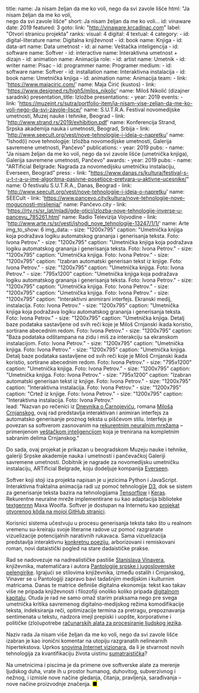 title: 
    name: Ja nisam željan da me ko voli, nego da svi zavole lišće
    html: "Ja nisam željan da me ko voli,<br>nego da svi zavole lišće"
    short: Ja nisam željan da me ko voli…
id: vinaware
date: 2019
featured: 3
goto:
    link: "http://vinaware.krcadinac.com"
    label: "Otvori stranicu projekta"
ranks:
    visual: 4
    digital: 4
    textual: 4
category: 
    - id: digital-literature
      name: Digitalna književnost
    - id: book
      name: Knjiga
    - id: data-art
      name: Data umetnost
    - id: ai
      name: Veštačka inteligencija
    - id: software
      name: Softver
    - id: interactive
      name: Interaktivna umetnost + dizajn
    - id: animation
      name: Animacija
role:
    - id: artist
      name: Umetnik
    - id: writer
      name: Pisac
    - id: programmer
      name: Programer
medium:
    - id: software
      name: Softver
    - id: installation
      name: Interaktivna instalacija
    - id: book
      name: Umetnička knjiga
    - id: animation
      name: Animacija
team:
    - link: 'https://www.majaciric.com/'
      name: Maja Ćirić (kustos)
    - link: 'https://www.designed.rs/high5/milos_nikolic'
      name: Miloš Nikolić (dizajner saradnik)
presentation_title: Izložbe
presentations:
    - year: 2019
      events:
        - link: 'https://muzejnt.rs/sutra/portfolio-item/ja-nisam-vise-zeljan-da-me-ko-voli-nego-da-svi-zavole-lisce/'
          name: S.U.T.R.A. Festival novomedijske umetnosti, Muzej nauke i tehnike, Beograd
        - link: 'http://www.strand.rs/2019/exhibition.pdf'
          name: Konferencija Strand, Srpska akademija nauka i umetnosti, Beograd, Srbija
        - link: 'http://www.seecult.org/vest/nove-tehnologije-i-ideja-o-napretku'
          name: "Ishod(i) nove tehnologije: Izložba novomedijske umetnosti, Galerija savremene umetnosti, Pančevo"
publications:
    - year: 2019
      pubs:
        - name: "<span class='italic-style'>Ja nisam željan da me ko voli, nego da svi zavole lišće</span> (umetnička knjiga), Galerija savremene umetnosti, Pančevo"
awards:
    - year: 2019
      pubs:
        - name: "ARTificial Belgrade: Nagrada za novomedijsku umetničku instalaciju, Everseen, Beograd"
press:
    - link: "https://www.danas.rs/kultura/festival-s-u-t-r-a-u-ime-algoritma-pasivne-posetioce-pretvara-u-aktivne-ucesnike/"
      name: O festivalu S.U.T.R.A., Danas, Beograd
    - link: 'http://www.seecult.org/vest/nove-tehnologije-i-ideja-o-napretku'
      name: SEECult
    - link: 'https://www.pancevo.city/kultura/nove-tehnologije-nove-mogucnosti-misljenja/'
      name: Pančevo.city
    - link: 'https://rtv.rs/sr_lat/mladi/gde-otici/izlozba-nove-tehnologije-inverse-u-pancevu_785261.html'
      name: Radio Televizija Vojvodine
    - link: 'http://www.arte.rs/sr/vesti/ishodi_nove_tehnologije-13247/1/1/'
      name: Arte
img_to_show: 6
img_data:
    - size: "1200x795"
      caption: "Umetnička knjiga koja podražava logiku automatskog grananja i generisanja teksta. Foto: Ivona Petrov."
    - size: "1200x795"
      caption: "Umetnička knjiga koja podražava logiku automatskog grananja i generisanja teksta. Foto: Ivona Petrov."
    - size: "1200x795"
      caption: "Umetnička knjiga. Foto: Ivona Petrov."
    - size: "1200x795"
      caption: "Izabran automatski generisan tekst iz knjige. Foto: Ivona Petrov."
    - size: "1200x795"
      caption: "Umetnička knjiga. Foto: Ivona Petrov."
    - size: "795x1200"
      caption: "Umetnička knjiga koja podražava logiku automatskog grananja i generisanja teksta. Foto: Ivona Petrov."
    - size: "1200x795"
      caption: "Umetnička knjiga. Foto: Ivona Petrov."
    - size: "1200x795"
      caption: "Umetnička knjiga. Foto: Ivona Petrov."
    - size: "1200x795"
      caption: "Interaktivni animirani interfejs. Ekranski medij, instalacija. Foto: Ivona Petrov."
    - size: "1200x795"
      caption: "Umetnička knjiga koja podražava logiku automatskog grananja i generisanja teksta. Foto: Ivona Petrov."
    - size: "1200x795"
      caption: "Umetnička knjiga. Detalj baze podataka sastavljene od svih reči koje je Miloš Crnjanski ikada koristio, sortirane abecednim redom. Foto: Ivona Petrov."
    - size: "1200x795"
      caption: "Baza podataka odštampana na zidu i miš za interakciju sa ekranskom instalacijom. Foto: Ivona Petrov."
    - size: "1200x795"
      caption: "Umetnička knjiga. Foto: Ivona Petrov."
    - size: "1200x795"
      caption: "Umetnička knjiga. Detalj baze podataka sastavljene od svih reči koje je Miloš Crnjanski ikada koristio, sortirane abecednim redom. Foto: Ivona Petrov."
    - size: "795x1200"
      caption: "Umetnička knjiga. Foto: Ivona Petrov."
    - size: "1200x795"
      caption: "Umetnička knjiga. Foto: Ivona Petrov."
    - size: "795x1200"
      caption: "Izabran automatski generisan tekst iz knjige. Foto: Ivona Petrov."
    - size: "1200x795"
      caption: "Interaktivna instalacija. Foto: Ivona Petrov."
    - size: "1200x795"
      caption: "Crtež iz knjige. Foto: Ivona Petrov."
    - size: "1200x795"
      caption: "Interaktivna instalacija. Foto: Ivona Petrov."    
lead: "Nazvan po rečenici iz <span class='italic-style'><a href='http://mcrnjanski.rs/ideje/slike/Milos-Crnjanski-Dnevnik-o-Carnojevicu.pdf' target='_blank'>Dnevnika o Čarnojeviću</a></span>, romana <a href='https://sh.wikipedia.org/wiki/Milo%C5%A1_Crnjanski' target='_blank'>Miloša Crnjanskog</a>, ovaj rad predstavlja interaktivan i animiran interfejs za automatsko generisanje proznog teksta u piščevom stilu. Interfejs je povezan sa softverom zasnovanim na <a href='https://en.wikipedia.org/wiki/Recurrent_neural_network' target='_blank'>rekurentnim neuralnim mrežama</a> – primenjenom <a href='https://en.wikipedia.org/wiki/Natural-language_generation' target='_blank'>veštačkom inteligencijom</a> koja je trenirana na kompletnim sabranim delima Crnjanskog."

Do sada, ovaj projekat je prikazan u beogradskom Muzeju nauke i tehnike, galeriji Srpske akademije nauka i umetnosti i pančevačkoj Galeriji savremene umetnosti. Dobitnik je nagrade za novomedijsku umetničku instalaciju, <span class='italic-style'>ARTificial Belgrade</span>, koju dodeljuje kompanija <a href='https://everseen.com/technology.html' target='_blank'>Everseen</a>.

Softver koji stoji iza projekta napisan je u jezicima Python i JavaScript. Interaktivna fraktalna animacija radi uz pomoć tehnologije <a href='https://d3js.org/' target='_blank'>D3</a>, dok se sistem za generisanje teksta bazira na tehnologijama <a href='https://www.tensorflow.org/' target='_blank'>Tensorflow</a> i <a href='https://keras.io/' target='_blank'>Keras</a>. Rekurentne neuralne mreže implementirane su kao adaptacija biblioteke <a href='https://github.com/minimaxir/textgenrnn' target='_blank'>textgenrnn</a> Maxa Woolfa. Softver je dostupan na Internetu kao <a href='https://github.com/parthenocissus/autoprose' target='_blank'>projekat otvorenog kôda na mojoj GitHub stranici</a>. 

Korisnici sistema učestvuju u procesu generisanja teksta tako što u realnom vremenu <span class='italic-style'>su</span>-kreiraju svoje literarne radove uz pomoć razgranate vizuelizacije potencijalnih narativnih rukavaca. Sama vizuelizacija predstavlja interaktivnu <a href='https://en.wikipedia.org/wiki/Concrete_poetry' target='_blank'>konkretnu poeziju</a>, arborizovani i remiskovani roman, novi <span class='italic-style'>dataistički</span> pogled na stare dadaističke prakse. 

Rad se nadovezuje na nadrealističke pastiše <a href='https://sh.wikipedia.org/wiki/Stanislav_Vinaver' target='_blank'>Stanislava Vinavera</a>, književnika, matematičara i autora <span class='italic-style'><a href='https://www.rastko.rs/knjizevnost/umetnicka/svinaver-pantologija.html' target='_blank'>Pantologije srpske i jugoslovenske pelengirike</a></span>. Igrajući se stilovima književnika, između ostalih i Crnjanskog, Vinaver se u <span class='italic-style'>Pantologiji</span> zapravo bavi tadašnjim medijskim i kulturnim matricama. Danas te matrice definiše digitalna ekonomija: tekst kao takav više ne pripada književnosti i filozofiji onoliko koliko pripada <a href='https://infoscience.epfl.ch/record/200539?ln=en' target='_blank'>digitalnom kapitalu</a>. Otuda je rad ne samo omaž starim praksama nego pre svega umetnička kritika savremenog digitalno-medijskog režima komodifikacije teksta, indeksiranja reči, optimizacije termina za pretragu, prepoznavanja sentimenata u tekstu, nadzora imejl prepiski i uopšte, korporativne i političke (zlo)upotrebe <a href='https://en.wikipedia.org/wiki/Natural_language_processing' target='_blank'>računarskih alata za procesiranje ljudskog jezika</a>. 

Naziv rada <span class='italic-style'>Ja nisam više željan da me ko voli, nego da svi zavole lišće</span> izabran je kao ironični komentar na utopiju razgranatih nelinearnih hipertekstova. Uprkos <a href='https://en.wikipedia.org/wiki/Cyber-utopianism' target='_blank'>snovima Internet vizionara</a>, da li je stvarnost novih tehnologija za kvantifikaciju života uistinu <span class='italic-style'><a href='http://www.klubputnika.org/zbirka/vremeplov/3759-objasnjenje-sumatre-1920' target='_blank'>sumatraistička</a>?</span>

Na umetnicima i piscima je da primene ove softverske alate za merenje ljudskog duha, vrate ih u prostor humanog, duhovitog, subverzivnog i nežnog, i izmisle nove načine gledanja, čitanja, pravljenja, sarađivanja – nove načine proizvodnje značenja. <mark>&#9632;</mark>